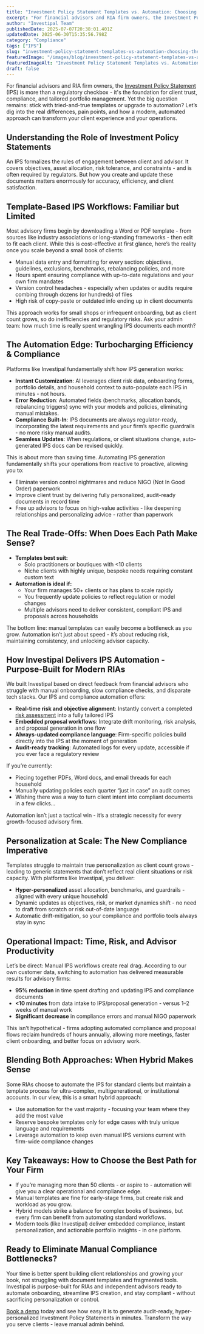 ```yaml
---
title: "Investment Policy Statement Templates vs. Automation: Choosing the Best Approach for Your Advisory Firm"
excerpt: "For financial advisors and RIA firm owners, the Investment Policy Statement (IPS) is more than a regulatory checkbox - it's the foundation for client trust, compliance, and tailored portfolio management."
author: "Investipal Team"
publishedDate: 2025-07-07T20:38:01.401Z
updatedDate: 2025-06-30T15:35:56.798Z
category: "Compliance"
tags: ["IPS"]
slug: "investment-policy-statement-templates-vs-automation-choosing-the-best-approach-for-your-advisory-firm"
featuredImage: "/images/blog/investment-policy-statement-templates-vs-automation-choosing-the-best-approach-for-your-advisory-firm__6862aed8c236cf4b3b2d8996_How_20Technology_20is_20Revolutionizing_20Financial_20Advisory_20Firms_20in_202025_20_22_.png"
featuredImageAlt: "Investment Policy Statement Templates vs. Automation: Choosing the Best Approach for Your Advisory Firm"
draft: false
---
```

<p id="">For financial advisors and RIA firm owners, the <a href="/features/investment-policy-statements">Investment Policy Statement</a> (IPS) is more than a regulatory checkbox - it's the foundation for client trust, compliance, and tailored portfolio management. Yet the big question remains: stick with tried-and-true templates or upgrade to automation? Let’s dig into the real differences, pain points, and how a modern, automated approach can transform your client experience and your operations.</p><h2 id="">Understanding the Role of Investment Policy Statements</h2><p id="">An IPS formalizes the rules of engagement between client and advisor. It covers objectives, asset allocation, risk tolerance, and constraints - and is often required by regulators. But how you create and update these documents matters enormously for accuracy, efficiency, and client satisfaction.</p><h2 id="">Template-Based IPS Workflows: Familiar but Limited</h2><p id="">Most advisory firms begin by downloading a Word or PDF template - from sources like industry associations or long-standing frameworks - then edit to fit each client. While this is cost-effective at first glance, here’s the reality once you scale beyond a small book of clients:</p><ul id=""><li id="">Manual data entry and formatting for every section: objectives, guidelines, exclusions, benchmarks, rebalancing policies, and more</li><li id="">Hours spent ensuring compliance with up-to-date regulations and your own firm mandates</li><li id="">Version control headaches - especially when updates or audits require combing through dozens (or hundreds) of files</li><li id="">High risk of copy-paste or outdated info ending up in client documents</li></ul><p id="">This approach works for small shops or infrequent onboarding, but as client count grows, so do inefficiencies and regulatory risks. Ask your admin team: how much time is really spent wrangling IPS documents each month?</p><h2 id="">The Automation Edge: Turbocharging Efficiency & Compliance</h2><p id="">Platforms like Investipal fundamentally shift how IPS generation works:</p><ul id=""><li id=""><strong id="">Instant Customization</strong>: AI leverages client risk data, onboarding forms, portfolio details, and household context to auto-populate each IPS in minutes - not hours.</li><li id=""><strong id="">Error Reduction</strong>: Automated fields (benchmarks, allocation bands, rebalancing triggers) sync with your models and policies, eliminating manual mistakes.</li><li id=""><strong id="">Compliance Built-In</strong>: IPS documents are always regulator-ready, incorporating the latest requirements and your firm’s specific guardrails - no more risky manual audits.</li><li id=""><strong id="">Seamless Updates</strong>: When regulations, or client situations change, auto-generated IPS docs can be revised quickly.</li></ul><p id="">This is about more than saving time. Automating IPS generation fundamentally shifts your operations from reactive to proactive, allowing you to:</p><ul id=""><li id="">Eliminate version control nightmares and reduce NIGO (Not In Good Order) paperwork</li><li id="">Improve client trust by delivering fully personalized, audit-ready documents in record time</li><li id="">Free up advisors to focus on high-value activities - like deepening relationships and personalizing advice - rather than paperwork</li></ul><h2 id="">The Real Trade-Offs: When Does Each Path Make Sense?</h2><ul id=""><li id=""><strong id="">Templates best suit:</strong><ul id=""><li id="">Solo practitioners or boutiques with &lt;10 clients</li><li id="">Niche clients with highly unique, bespoke needs requiring constant custom text</li></ul></li><li id=""><strong id="">Automation is ideal if:</strong><ul id=""><li id="">Your firm manages 50+ clients or has plans to scale rapidly</li><li id="">You frequently update policies to reflect regulation or model changes</li><li id="">Multiple advisors need to deliver consistent, compliant IPS and proposals across households</li></ul></li></ul><p id="">The bottom line: manual templates can easily become a bottleneck as you grow. Automation isn’t just about speed - it’s about reducing risk, maintaining consistency, and unlocking advisor capacity.</p><h2 id="">How Investipal Delivers IPS Automation - Purpose-Built for Modern RIAs</h2><p id="">We built Investipal based on direct feedback from financial advisors who struggle with manual onboarding, slow compliance checks, and disparate tech stacks. Our IPS and compliance automation offers:</p><ul id=""><li id=""><strong id="">Real-time risk and objective alignment</strong>: Instantly convert a completed <a href="/features/risk-management">risk assessment</a> into a fully tailored IPS</li><li id=""><strong id="">Embedded proposal workflows</strong>: Integrate drift monitoring, risk analysis, and proposal generation in one flow</li><li id=""><strong id="">Always-updated compliance language</strong>: Firm-specific policies build directly into the IPS at the moment of generation</li><li id=""><strong id="">Audit-ready tracking</strong>: Automated logs for every update, accessible if you ever face a regulatory review</li></ul><p id="">If you’re currently:</p><ul id=""><li id="">Piecing together PDFs, Word docs, and email threads for each household</li><li id="">Manually updating policies each quarter “just in case” an audit comes</li><li id="">Wishing there was a way to turn client intent into compliant documents in a few clicks…</li></ul><p id="">Automation isn’t just a tactical win - it’s a strategic necessity for every growth-focused advisory firm.</p><h2 id="">Personalization at Scale: The New Compliance Imperative</h2><p id="">Templates struggle to maintain true personalization as client count grows - leading to generic statements that don’t reflect real client situations or risk capacity. With platforms like Investipal, you deliver:</p><ul id=""><li id=""><strong id="">Hyper-personalized</strong> asset allocation, benchmarks, and guardrails - aligned with every unique household</li><li id="">Dynamic updates as objectives, risk, or market dynamics shift - no need to draft from scratch or risk out-of-date language</li><li id="">Automatic drift-mitigation, so your compliance and portfolio tools always stay in sync</li></ul><h2 id="">Operational Impact: Time, Risk, and Advisor Productivity</h2><p id="">Let’s be direct: Manual IPS workflows create real drag. According to our own customer data, switching to automation has delivered measurable results for advisory firms:</p><ul id=""><li id=""><strong id="">95% reduction</strong> in time spent drafting and updating IPS and compliance documents</li><li id=""><strong id="">&lt;10 minutes</strong> from data intake to IPS/proposal generation - versus 1–2 weeks of manual work</li><li id=""><strong id="">Significant decrease</strong> in compliance errors and manual NIGO paperwork</li></ul><p id="">This isn’t hypothetical - firms adopting automated compliance and proposal flows reclaim hundreds of hours annually, allowing more meetings, faster client onboarding, and better focus on advisory work.</p><h2 id="">Blending Both Approaches: When Hybrid Makes Sense</h2><p id="">Some RIAs choose to automate the IPS for standard clients but maintain a template process for ultra-complex, multigenerational, or institutional accounts. In our view, this is a smart hybrid approach:</p><ul id=""><li id="">Use automation for the vast majority - focusing your team where they add the most value</li><li id="">Reserve bespoke templates only for edge cases with truly unique language and requirements</li><li id="">Leverage automation to keep even manual IPS versions current with firm-wide compliance changes</li></ul><h2 id="">Key Takeaways: How to Choose the Best Path for Your Firm</h2><ul id=""><li id="">If you’re managing more than 50 clients - or aspire to - automation will give you a clear operational and compliance edge.</li><li id="">Manual templates are fine for early-stage firms, but create risk and workload as you grow.</li><li id="">Hybrid models strike a balance for complex books of business, but every firm can benefit from automating standard workflows.</li><li id="">Modern tools (like Investipal) deliver embedded compliance, instant personalization, and actionable portfolio insights - in one platform.</li></ul><h2 id="">Ready to Eliminate Manual Compliance Bottlenecks?</h2><p id="">Your time is better spent building client relationships and growing your book, not struggling with document templates and fragmented tools. Investipal is purpose-built for RIAs and independent advisors ready to automate onboarding, streamline IPS creation, and stay compliant - without sacrificing personalization or control.</p><p id=""><a href="/book-a-demo">Book a demo</a> today and see how easy it is to generate audit-ready, hyper-personalized Investment Policy Statements in minutes. Transform the way you serve clients - leave manual admin behind.</p>